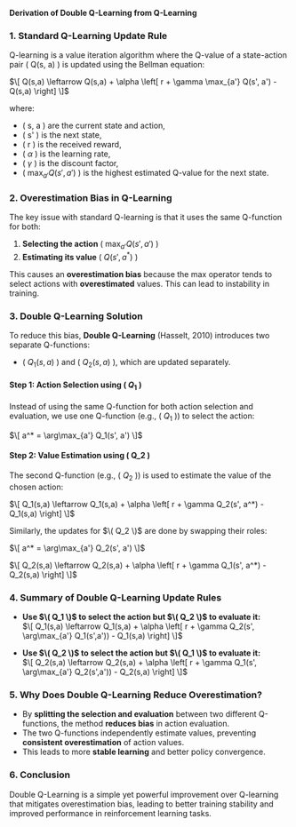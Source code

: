 **Derivation of Double Q-Learning from Q-Learning**  

### **1. Standard Q-Learning Update Rule**  
Q-learning is a value iteration algorithm where the Q-value of a state-action pair \( Q(s, a) \) is updated using the Bellman equation:  

$\[ Q(s,a) \leftarrow Q(s,a) + \alpha \left[ r + \gamma \max_{a'} Q(s', a') - Q(s,a) \right] \]$

where:  
- \( s, a \) are the current state and action,  
- \( s' \) is the next state,  
- \( r \) is the received reward,  
- \( $\alpha$ \) is the learning rate,  
- \( $\gamma$ \) is the discount factor,  
- \( $\max_{a'} Q(s', a')$ \) is the highest estimated Q-value for the next state.  

### **2. Overestimation Bias in Q-Learning**  
The key issue with standard Q-learning is that it uses the same Q-function for both:  
1. **Selecting the action** \( $\max_{a'} Q(s', a')$ \)  
2. **Estimating its value** \( $Q(s', a^*)$ \)  

This causes an **overestimation bias** because the max operator tends to select actions with **overestimated** values. This can lead to instability in training.

### **3. Double Q-Learning Solution**  
To reduce this bias, **Double Q-Learning** (Hasselt, 2010) introduces two separate Q-functions:  
- \( $Q_1(s, a)$ \) and \( $Q_2(s, a)$ \), which are updated separately.  

#### **Step 1: Action Selection using \( $Q_1$ \)**  
Instead of using the same Q-function for both action selection and evaluation, we use one Q-function (e.g., \( $Q_1$ \)) to select the action:

$\[ a^* = \arg\max_{a'} Q_1(s', a') \]$

#### **Step 2: Value Estimation using \( Q_2 \)**  
The second Q-function (e.g., \( $Q_2$ \)) is used to estimate the value of the chosen action:

$\[ Q_1(s,a) \leftarrow Q_1(s,a) + \alpha \left[ r + \gamma Q_2(s', a^*) - Q_1(s,a) \right] \]$

Similarly, the updates for $\( Q_2 \)$ are done by swapping their roles:

$\[ a^* = \arg\max_{a'} Q_2(s', a') \]$

$\[ Q_2(s,a) \leftarrow Q_2(s,a) + \alpha \left[ r + \gamma Q_1(s', a^*) - Q_2(s,a) \right] \]$

### **4. Summary of Double Q-Learning Update Rules**  
- **Use $\( Q_1 \)$ to select the action but $\( Q_2 \)$ to evaluate it:**  
  $\[ Q_1(s,a) \leftarrow Q_1(s,a) + \alpha \left[ r + \gamma Q_2(s', \arg\max_{a'} Q_1(s',a')) - Q_1(s,a) \right] \]$  
  
- **Use $\( Q_2 \)$ to select the action but $\( Q_1 \)$ to evaluate it:**  
  $\[ Q_2(s,a) \leftarrow Q_2(s,a) + \alpha \left[ r + \gamma Q_1(s', \arg\max_{a'} Q_2(s',a')) - Q_2(s,a) \right] \]$  

### **5. Why Does Double Q-Learning Reduce Overestimation?**  
- By **splitting the selection and evaluation** between two different Q-functions, the method **reduces bias** in action evaluation.  
- The two Q-functions independently estimate values, preventing **consistent overestimation** of action values.  
- This leads to more **stable learning** and better policy convergence.  

### **6. Conclusion**  
Double Q-Learning is a simple yet powerful improvement over Q-learning that mitigates overestimation bias, leading to better training stability and improved performance in reinforcement learning tasks.

